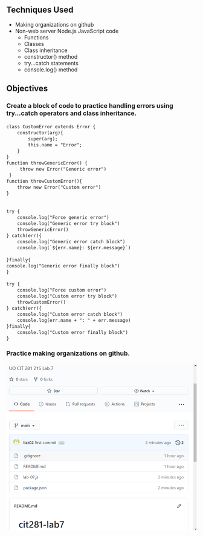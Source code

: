 ## Techniques Used 

- Making organizations on github
- Non-web server Node.js JavaScript code
    - Functions
    - Classes
    - Class inheritance
    - constructor() method
    - try...catch statements
    - console.log() method

## Objectives

### Create a block of code to practice handling errors using try...catch operators and class inheritance. 

```
class CustomError extends Error {
    constructor(arg){
        super(arg);
        this.name = "Error";
    }
}
function throwGenericError() {
     throw new Error("Generic error")
 }
function throwCustomError(){
    throw new Error("Custom error")
}


try {
    console.log("Force generic error")
    console.log("Generic error try block")
    throwGenericError()
} catch(err){
    console.log("Generic error catch block")
    console.log(`${err.name}: ${err.message}`)

}finally{
console.log("Generic error finally block")
}

try {
    console.log("Force custom error")
    console.log("Custom error try block")
    throwCustomError()
} catch(err){
    console.log("Custom error catch block")
    console.log(err.name + ": " + err.message)
}finally{
    console.log("Custom error finally block")
}
```
### Practice making organizations on github.

![lab-07](lab-07.png)
